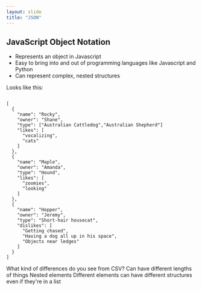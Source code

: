 ```yaml
---
layout: slide
title: "JSON"
---
```


## JavaScript Object Notation

- Represents an object in Javascript
- Easy to bring into and out of programming languages like Javascript and Python
- Can represent complex, nested structures

Looks like this:
<pre><code data-trim data-noescape>
[
  {
    "name": "Rocky",
    "owner": "Shane",
    "type": ["Australian Cattledog","Australian Shepherd"]
    "likes": [
      "vocalizing",
      "cats"
    ]
  },
  {
    "name": "Maple",
    "owner": "Amanda",
    "type": "Hound",
    "likes": [
      "zoomies",
      "looking"
    ]
  },
  {
    "name": "Hopper",
    "owner": "Jeremy",
    "type": "Short-hair housecat",
    "dislikes": [
      "Getting chased",
      "Having a dog all up in his space",
      "Objects near ledges"
    ]
  }
]
</code></pre>

<aside markdown="1" class="notes">
What kind of differences do you see from CSV?
Can have different lengths of things
Nested elements
Different elements can have different structures even if they're in a list
</aside>